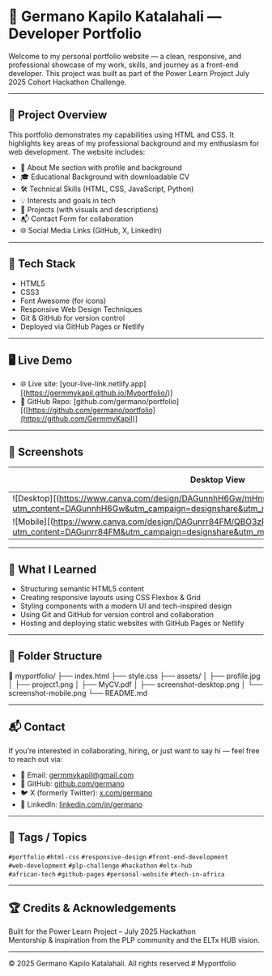 ﻿# 💼 Germano Kapilo Katalahali — Developer Portfolio

Welcome to my personal portfolio website — a clean, responsive, and professional showcase of my work, skills, and journey as a front-end developer. This project was built as part of the Power Learn Project July 2025 Cohort Hackathon Challenge.

---

## 🌟 Project Overview

This portfolio demonstrates my capabilities using HTML and CSS. It highlights key areas of my professional background and my enthusiasm for web development. The website includes:

- 👤 About Me section with profile and background  
- 🎓 Educational Background with downloadable CV  
- 🛠️ Technical Skills (HTML, CSS, JavaScript, Python)  
- 💡 Interests and goals in tech  
- 🚀 Projects (with visuals and descriptions)  
- 📬 Contact Form for collaboration  
- 🌐 Social Media Links (GitHub, X, LinkedIn)

---

## 🔧 Tech Stack

- HTML5  
- CSS3  
- Font Awesome (for icons)  
- Responsive Web Design Techniques  
- Git & GitHub for version control  
- Deployed via GitHub Pages or Netlify

---

## 🖥️ Live Demo

- 🌐 Live site: [your-live-link.netlify.app][(https://germmykapil.github.io/Myportfolio/)]
- 🔗 GitHub Repo: [github.com/germano/portfolio][([https://github.com/germano/portfolio](https://github.com/GermmyKapil)]

---

## 📸 Screenshots

| Desktop View                        | Mobile View                       |
|------------------------------------|-----------------------------------|
|![Desktop][(https://www.canva.com/design/DAGunnhH6Gw/mHnra64AsS1L017K4gHL2A/edit?utm_content=DAGunnhH6Gw&utm_campaign=designshare&utm_medium=link2&utm_source=sharebutton)] 
|![Mobile][(https://www.canva.com/design/DAGunrr84FM/QBO3zPq-ylS_m9voIRVw5g/edit?utm_content=DAGunrr84FM&utm_campaign=designshare&utm_medium=link2&utm_source=sharebutton)]|

---

## 🧠 What I Learned

- Structuring semantic HTML5 content  
- Creating responsive layouts using CSS Flexbox & Grid  
- Styling components with a modern UI and tech-inspired design  
- Using Git and GitHub for version control and collaboration  
- Hosting and deploying static websites with GitHub Pages or Netlify

---

## 📂 Folder Structure

📁 myportfolio/
├── index.html
├── style.css
├── assets/
│ ├── profile.jpg
│ ├── project1.png
│ ├── MyCV.pdf
│ ├── screenshot-desktop.png
│ └── screenshot-mobile.png
└── README.md


---

## 📬 Contact

If you’re interested in collaborating, hiring, or just want to say hi — feel free to reach out via:

- 📧 Email: germmykapil@gmail.com  
- 🐙 GitHub: [github.com/germano](https://github.com/GermmyKapil)  
- 🐦 X (formerly Twitter): [x.com/germano]([https://x.com/germano](https://x.com/Katala46213397?t=A-J4q3QLoQUxQlazJAJtXQ&s=09))  
- 💼 LinkedIn: [linkedin.com/in/germano]([https://linkedin.com/in/germano](https://www.linkedin.com/in/germano-katalahali?utm_source=share&utm_campaign=share_via&utm_content=profile&utm_medium=android_app))

---

## 🔖 Tags / Topics

`#portfolio` `#html-css` `#responsive-design` `#front-end-development`  
`#web-development` `#plp-challenge` `#hackathon` `#eltx-hub`  
`#african-tech` `#github-pages` `#personal-website` `#tech-in-africa`

---

## 🏆 Credits & Acknowledgements

Built for the Power Learn Project – July 2025 Hackathon  
Mentorship & inspiration from the PLP community and the ELTx HUB vision.

---

© 2025 Germano Kapilo Katalahali. All rights reserved.# Myportfolio
